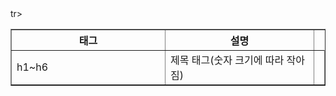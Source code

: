 <table border = "1">
	<tr>
		<th width = "300">태그</th>
		<th width = "300">설명</th>
	</tr>
	<tr>
		<td>h1~h6</td>
		<td>제목 태그(숫자 크기에 따라 작아짐)<td>
	</tr>
	tr>
</table>
